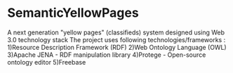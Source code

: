 SemanticYellowPages
===================

A next generation "yellow pages" (classifieds) system designed using Web 3.0 technology stack
The project uses following technologies/frameworks :
1)Resource Description Framework (RDF)
2)Web Ontology Language (OWL)
3)Apache JENA - RDF manipulation library
4)Protege - Open-source ontology editor
5)Freebase
